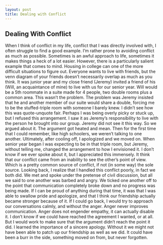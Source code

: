 ```yaml
---
layout: post
title: Dealing with Conflict
---
```


## Dealing With Conflict
When I think of conflict in my life, conflict that I was directly involved with, I often struggle to find a good example. I’m rather prone to avoiding conflict as much as possible. Sometimes is an awful approach to life, sometimes it makes things a heck of a lot easier.
However, there is a particularly salient example that comes to mind. Housing in college can one of the more difficult situations to figure out. Everyone wants to live with friends, but the venn diagram of your friends doesn’t necessarily overlap as much as you think.
It was junior year and my close friend (Jeremy) invited a friend of his (Will, an acquaintance of mine) to live with us for our senior year. Will would be a 5th roommate in a suite made for 4 people, two double rooms plus a common area. This wasn’t the problem. The problem was Jeremy insisted that he and another member of our suite would share a double, forcing me to be the stuffed-triple room with someone I barely knew. I didn’t see how this was quote-unquote fair. Perhaps I was being overly picky or stuck up, but I refused this arrangement. I saw it as Jeremy’s responsibility to live with the person he brought into our group. Jeremy did not see it this way. So we argued about it. The argument got heated and mean. Then for the first time that I could remember, like high schoolers, we weren’t talking to one another.
Ultimately, after cooling off, I apologized and we moved on. When senior year began I was expecting to be in that triple room, but Jeremy, without telling me, changed the arrangement to how I envisioned it.
I don’t know if we ever spoke about it, but I appreciated this immensely.
It think that our conflict came from an inability to see the other’s point of view. Which is a pretty common source of conflict, if not (in some way) the sole source.
Looking back, I realize that I handled this conflict poorly, in fact we both did. We met and spoke under the pretense of civil discussion, but all we said to one another was barbed and angry. We ticked one another off to the point that communication completely broke down and no progress was being made.
If I can be proud of anything during that time, it was that I was able to swallow pride and apologize, and that I think our friendship actually became stronger because of it.
If I could go back, I would try to approach our conversations calmly, and without the anger. Anger never improves communication. Anger does not engender empathy, it can actually disable it. I don’t know if we could have reached the agreement I wanted, or at all. But I would work to make sure that the argument didn’t reach the point it did.
I learned the importance of a sincere apology. Without it we might not have been able to patch up our friendship as well as we did. It could have been a burr in the side, something moved on from, but never forgotten.
